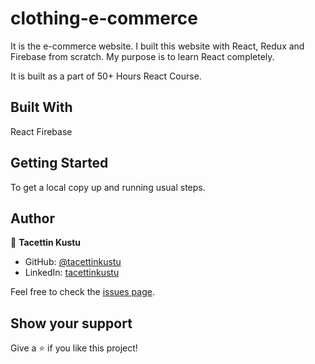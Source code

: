 # clothing-e-commerce
It is the e-commerce website. I built this website with React, Redux and Firebase from scratch. My purpose is to learn React completely.


It is built as a part of 50+ Hours React Course.

## Built With

React
Firebase


## Getting Started

To get a local copy up and running usual steps.


## Author
👤 **Tacettin Kustu**

- GitHub: [@tacettinkustu](https://github.com/tacettinkustu)
- LinkedIn: [tacettinkustu](https://www.linkedin.com/in/tacettin-k%C3%BCst%C3%BC-aaba721b5/)

Feel free to check the [issues page](../../issues/).

## Show your support

Give a ⭐️ if you like this project!
